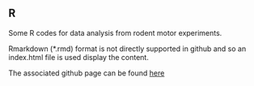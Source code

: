 ## R

Some R codes for data analysis from rodent motor experiments. 

Rmarkdown (*.rmd) format is not directly supported in github and so an index.html file is used display the content. 

The associated github page can be found [here](https://liuq2.github.io/R/)

